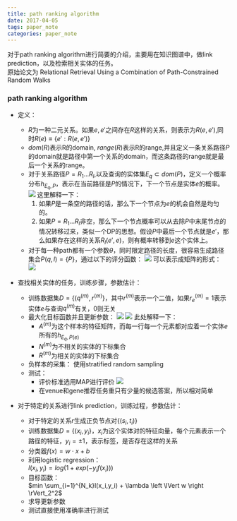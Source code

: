```yaml
---
title: path ranking algorithm
date: 2017-04-05
tags: paper_note
categories: paper_note
---
```

对于path ranking algorithm进行简要的介绍，主要用在知识图谱中，做link prediction，以及检索相关实体的任务。  
原始论文为 Relational Retrieval Using a Combination of Path-Constrained Random Walks

<!--more--> 
### path ranking algorithm
* 定义：  
    * $R$为一种二元关系。如果$e,e'$之间存在$R$这样的关系，则表示为$R(e,e')$,同时$R(e) \equiv \{e':R(e,e')\}$
    * $dom(R)$表示R的domain, $range(R)$表示R的range,并且定义一条关系路径$P$的domain就是路径中第一个关系的domain，而这条路径的range就是最后一个关系的range。
    * 对于关系路径$P = R_1...R_l$,以及查询的实体集$E_q \subset dom(P)$，定义一个概率分布$h_{E_q,P}$，表示在当前路径是$P$的情况下，下一个节点是实体$e$的概率。  
      ![](images/14915566131080.jpg)
      这里解释一下：
      1. 如果$P$是一条空的路径的话，那么下一个节点为$e$的机会自然是均匀的。
      2. 如果$P = R_1...R_l$非空，那么下一个节点概率可以从去除$P$中末尾节点的情况转移过来，类似一个DP的思想。假设$P$中最后一个节点就是$e'$，那么如果存在这样的关系$R_l(e',e)$，则有概率转移到$e$这个实体上。
    * 对于每一种path都有一个参数$\theta$，同时限定路径的长度，很容易生成路径集合$P(q,l) = \{P\}$，通过以下的评分函数：
        ![](images/14915586880722.jpg)
      可以表示成矩阵的形式： 
      ![](images/14915590764786.jpg)
* 查找相关实体的任务，训练步骤，参数估计： 
    * 训练数据集$D = \{(q^{(m)},r^{(m)}\}$，其中$r^{(m)}$表示一个二值，如果$r_e^{(m)}=1$表示实体$e$与查询$q^{(m)}$有关，0则无关
    * 最大化目标函数并且更新参数： 
     ![](images/14915602350793.jpg)
    ![](images/14915604849035.jpg)
    此处解释一下：  
        * $A^{(m)}$为这个样本的特征矩阵，而每一行每一个元素都对应着一个实体$e$所有的$h_{E_q,P(e)}$
        * $N^{(m)}$为不相关的实体的下标集合
        * $R^{(m)}$为相关的实体的下标集合
    * 负样本的采集： 
        使用stratified random sampling
    * 测试： 
        * 评价标准选用MAP进行评价
        ![](images/14915618243282.jpg)
        * 在venue和gene推荐任务重只有少量的候选答案，所以相对简单

* 对于特定的关系进行link prediction，训练过程，参数估计： 
    * 对于特定的关系$r$生成正负节点对$\{(s_i,t_i)\}$
    * 训练数据集$D = \{(x_i,y_i\}$，$x_i$为这个实体对的特征向量，每个元素表示一个路径的特征，$y_i = \pm1$，表示标签，是否存在这样的关系
    * 分类器$f(x) = w \cdot x + b$
    * 利用logistic regression：   
        $l(x_i,y_i) = log(1+exp(-y_if(x_i)))$
    * 目标函数：  
        $min \sum_{i=1}^{N_k}l(x_i,y_i) + \lambda \left \lVert w \right \rVert_2^2$
    * 求导更新参数
    * 测试直接使用准确率进行测试



